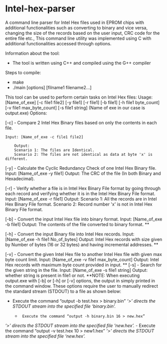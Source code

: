 # Intel-hex-parser
A command line parser for Intel Hex files used in EPROM chips with additional functionalities such as converting to binary and vice versa, changing the size of the records based on the user input, CRC code for the entire file etc., This command line utility was implemented using C with additional functionalities accessed through options.

Information about the tool:
-	The tool is written using C++ and compiled using the G++ compiler 

Steps to compile:
- make 
- ./main [options] [filname1 filename2...]

This tool can be used to perform certain tasks on Intel Hex files:
Usage: [Name_of_exe] [-c file1 file2] [-y file1] [-r file1] [-b file1] [-h file1 byte_count] [-v file1 max_byte_count] [-s file1 string]
(Name of exe in our case is output.exe)
Options:

[-c]     - Compare 2 Intel Hex Binary files based on only the contents in each file.

	Input: [Name_of_exe -c file1 file2] 
	
        Output:
		Scenario 1: The files are Identical.
		Scenario 2: The files are not identical as data at byte 'x' is different.
		
[-y]     - Calculate the Cyclic Redundancy Check of one Intel Hex Binary file.
			     Input: [Name_of_exe -y file1]
			     Output: The CRC of the file (In both Binary and Hexadecimal).

[-r]     - Verify whether a file is in Intel Hex Binary File format by going through each record and verifying whether it is in the Intel Hex Binary File format.
			     Input: [Name_of_exe -r file1]
			     Output: 
              Scenario 1: All the records are in Intel Hex Binary File format.
              Scenario 2: Record number 'x' is not in Intel Hex Binary File format.
 
[-b]	- Convert the input Intel Hex file into binary format.
			  Input: [Name_of_exe -b file1]
			   Output: The contents of the file converted to binary format. ** 

[-h]    	-      Convert the input Binary file into Intel Hex records.
			Input: [Name_of_exe -h file1 No_of_bytes]
Output: Intel Hex records with size given by Number of bytes (16 or 32 bytes) and having incremental addresses. **

[-v]	-       Convert the given Intel Hex file to another Intel Hex file with given max byte count limit.
			Input: [Name_of_exe -v file1 max_byte_count]
Output: Intel Hex records with maximum byte count provided in input. **
	[-s]	-	Search for the given string in the file.
			Input: [Name_of_exe -s file1 string]
			Output: whether string is present in file1 or not.
**NOTE: 
	When executing output.exe with [-b] or [-h] or [-v] options, the output in simply printed in the command window. These options require the user to manually redirect the standard stream (STDOUT) to a file as shown below:

-	Execute the command “output -b test.hex   >  binary.bin”
 *‘>’ directs the STDOUT stream into the specified file ‘binary.bin’.*
     -  	Execute the command “output -h binary.bin 16 > new.hex”
 *‘>’ directs the STDOUT stream into the specified file ‘new.hex’.*
     -  	Execute the command “output -v test.hex 10   > new1.hex”
 *‘>’ directs the STDOUT stream into the specified file ‘new.hex’.*
